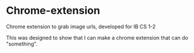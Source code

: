 # Chrome-extension
Chrome extension to grab image urls, developed for IB CS 1-2

This was designed to show that I can make a chrome extension that can do "something".
